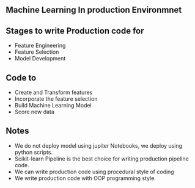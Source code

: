 ## Machine Learning In production Environmnet

## Stages to write Production code for

- Feature Engineering
- Feature Selection
- Model Development

## Code to

- Create and Transform features
- Incorporate the feature selection
- Build Machine Learning Model
- Score new data

## Notes

- We do not deploy model using jupiter Notebooks, we deploy using python scripts.
- Scikit-learn Pipeline is the best choice for writing production pipeline code.
- We can write production code using procedural style of coding
- We write production code with OOP programming style.
